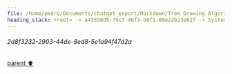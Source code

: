 ```yaml
---
file: /home/pedro/Documents/chatgpt_export/Markdown/Tree Drawing Algorithm Search.md
heading_stack: <root> -> a43558d5-79c7-46f3-b0f1-99e22b23e627 -> System -> 33a42fa2-b0b3-46e8-9bf2-85d30cb3a9c5 -> System -> aaa27982-f850-4f45-aae3-545df85f2ca8 -> User -> 46d6fb60-ab9d-4b86-ae8a-0855fecfae6f -> Assistant -> 0a675ec5-e45e-4ab5-8544-bc576ac53d73 -> Tool -> 3a25386a-2ad6-4da1-ae93-16ab6e3d9c51 -> Assistant -> cf481abe-e349-4577-8482-4e10dfaca14b -> Tool -> 2d8f3232-2903-44de-8ed8-5e1a94f47d2a
---
```

###### 2d8f3232-2903-44de-8ed8-5e1a94f47d2a
[parent ⬆️](#cf481abe-e349-4577-8482-4e10dfaca14b)

